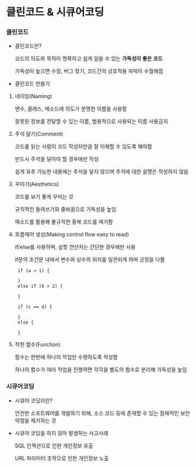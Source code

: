 # 클린코드 & 시큐어코딩

### 클린코드

* 클린코드란?

    코드의 의도와 목적이 명확하고 쉽게 일을 수 있는 <b>가독성이 좋은 코드</b>

    가독성이 높으면 수정, 버그 찾기, 코드간의 상호작용 파악이 수월해짐

* 클린코드 만들기

1. 네이밍(Naming)

    변수, 클래스, 메소드에 의도가 분명한 이름을 사용함

    잘못된 정보를 전달할 수 있는 이름, 범용적으로 사용되는 이름 사용금지

2. 주석 달기(Comment)

    코드를 읽는 사람이 코드 작성자만큼 잘 이해할 수 있도록 해야함

    반드시 주석을 달아야 할 경우에만 작성

    쉽게 유추 가능한 내용에는 주석을 달지 않으며 주석에 대한 설명은 작성하지 않음

3. 꾸미기(Aesthetics)

    코드를 보기 좋게 꾸미는 것

    규칙적인 들여쓰기와 줄바꿈으로 가독성을 높임

    메소드를 활용해 불규칙한 중복 코드를 제거함

4. 흐름제어 생성(Making control flow easy to read)

    if/else를 사용하며, 삼항 연산자는 간단한 경우에만 사용

    if문의 조건문 내에서 변수와 상수의 위치를 일관되게 하며 긍정을 다룸

        if (a > 1) {

        }
        else if (b > 2) {

        }

        if (c == d) {

        }
        else {

        }

5. 착한 함수(Function)

    함수는 한번에 하나의 작업만 수행하도록 작성함

    하나의 함수가 여러 작업을 진행하면 각각을 별도의 함수로 분리해 가독성을 높임

### 시큐어코딩

* 시큐어 코딩이란?

    안전한 소프트웨어를 개발하기 위해, 소스 코드 등에 존재할 수 있는 잠재적인 보안약점을 제거하는 것

* 시큐어 코딩을 하지 않아 발생하는 사고사례

    SQL 인젝션으로 인한 개인정보 유출

    URL 파라미터 조작으로 인한 개인정보 노출
